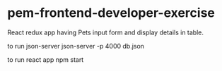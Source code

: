 # pem-frontend-developer-exercise
React redux app having Pets input form and display details in table.

to run json-server
json-server -p 4000 db.json

to run react app
npm start



